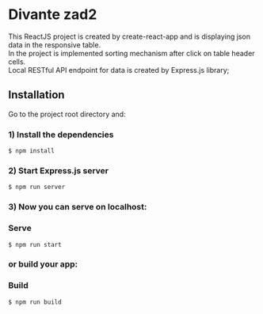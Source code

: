 # Divante zad2

This ReactJS project is created by create-react-app and is displaying json data in the responsive table.<br />
In the project is implemented sorting mechanism after click on table header cells.<br />
Local RESTful API endpoint for data is created by Express.js library;


## Installation
Go to the project root directory and:

### 1) Install the dependencies
```
$ npm install
```
### 2) Start Express.js server
```
$ npm run server
```

### 3) Now you can serve on localhost:

### Serve
```
$ npm run start
```

### or build your app:

### Build
```
$ npm run build
```